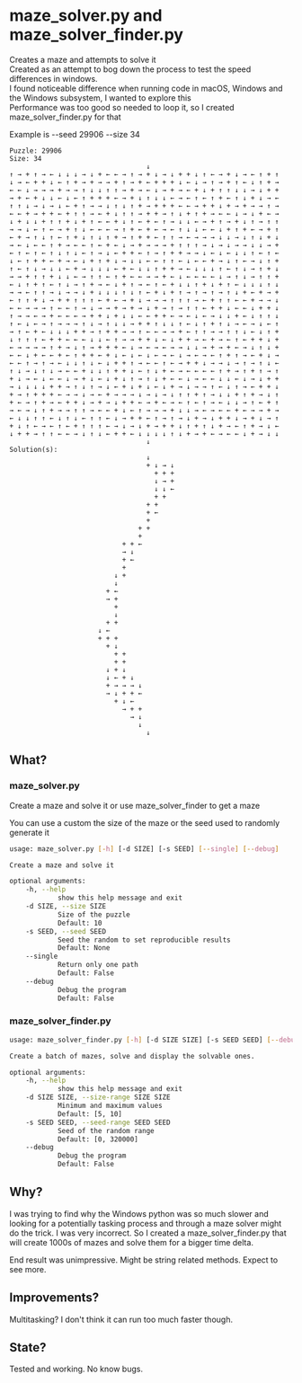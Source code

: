 #	maze_solver.py and maze_solver_finder.py

Creates a maze and attempts to solve it \
Created as an attempt to bog down the process to test the speed differences in windows. \
I found noticeable difference when running code in macOS, Windows and the Windows subsystem, I wanted to explore this \
Performance was too good so needed to loop it, so I created maze_solver_finder.py for that


Example is --seed 29906 --size 34
```
Puzzle: 29906
Size: 34
                                  ↓
↑ → + ↑ → ← ↓ ↓ ↓ → ↓ + ← ← → ↑ → + ↓ → ↓ + + ↓ ↑ ← → + ↓ → ← ↑ + ↑
↓ → ← + + ↓ ← ↑ + → + → → + ↑ → + ← + + + ↓ ← ↓ → ↑ → + ↑ ← ↓ ↑ + →
← ← ↓ → → → + → → ↑ ↓ ↓ ↑ ↑ → + → ← ↓ → + → ← + ↓ + ↑ ↑ ↓ ↓ → ↓ + +
→ + ← + ↓ ↓ ← ↓ ← ↑ + + + ← → + ↓ ↑ ↓ ↓ ← → ← ↑ ← ↑ + ← ↑ ↓ + ↓ → ←
↑ ↑ ↓ → ↓ → ↓ ← + ↑ → → ↓ ↑ ↓ ↑ + → + + + ← ← → + + ↓ + → + → → ↑ →
← ← + → + + ← + ↑ ↑ → ← + ↓ ↑ ↑ → + + → ↑ ↓ + ↑ + → ← ← ↓ → ↓ + ← →
↓ + ↓ ↓ + ↑ ↑ + ↓ + ↑ ← ← + ↓ ↑ ← + ← ↑ → ↓ ↓ ← → + ↑ → + ↓ ↑ → ↑ ↑
→ → ↓ ← ↑ ← → + ↑ ↓ ← ← ← → ↑ + ← + ← → ← ↑ ↓ ↓ ← ← ↓ + ↑ + ← → + ↑
← + → ↑ ↓ ↑ ← ↑ + ↓ ↑ ↓ ↑ + → ↑ + + ← ↑ ↑ → ← → → → ↓ ↓ → ↓ ↑ ↓ + ↓
→ ← ↓ ← ← ↑ + → ← ← ↑ ← + ← ↓ → + → → → + ↑ ↑ ↑ → ↓ → ↓ → → ↓ ↓ → +
← ↑ ← ↑ ← ↑ ↓ ↑ ↓ ← ↑ → ↓ ← + + ← ↑ → ↑ + + → → ↓ ← ↓ ← ↓ ↓ ↑ ← ↑ ←
↓ ← ↑ + + ← + → ← ↓ + ↑ + ↓ → ↓ ↓ ← ← ↑ ↑ ← ↓ ← ← + → ↓ ↑ ← → ↓ ↑ +
↑ ← ↑ ↓ → ↓ ↓ ← + → ↓ ↓ ↓ ← + ← ↓ ↓ ↑ + + → ← ↓ ↓ ↓ ↑ ← ↑ ↓ → ↑ + ↓
→ → + ↑ ↑ + ↓ ↓ ← → ↑ ↑ ← ↑ + ← ← → → + ← ↓ ← ← ← ← ↓ → ↑ ↓ → ↑ ↑ +
← ↓ ↑ + ↑ ← ↑ ↓ → ↑ + → ← ↓ + ↑ → ← ↑ ← + ↓ ↓ ↑ + ↓ + ↑ ← ↓ ↓ ↓ ↑ ↓
→ → ← ↑ ↑ → ↓ → → ↓ + ↓ ↓ ↓ ↑ ↓ ↑ ← + ↓ + ↑ → ↑ → ↑ → ↑ ↓ + ← + → +
← ↑ ↑ + ↓ → + + ↑ ↑ ↑ ← + ← → + ↓ → → → ↑ ↑ ↑ → ← + ↑ ↑ ← ← + → → ↓
← ← → → → ↑ ← ← ↑ → ↓ → → + → + → ↓ + → ↑ → ↑ ↑ ← + + ↓ ← ← ↓ + + ↓
↑ → → ← → + ← ← ← → + + ↓ + ↓ ↓ ← ← + + ← → ← ↓ ← → ↓ ↓ + ← ↓ ↑ ↑ ↓
↑ ← ↓ ← → ↑ → → → ↑ ↓ → ↑ ↓ ↓ → + + ↑ ↓ ↓ ↑ ← ↓ ↑ + ↑ ↓ → ← → ↓ ← ↑
→ ↑ ← + ← ↓ ↓ ↓ + + → ↑ + + → → ↑ ← ← → → + ← ↑ ↑ → → ↑ ↑ ↓ ← ↓ ↑ +
↓ ↑ ↑ ↑ ← + + ← ← ← ↓ ↓ ← ↑ → → + + ↓ ← ↓ + + → ← + → ← ↑ ← + + ↓ +
← → → → → ↑ + → ↓ ↑ → + + + ← ↓ → ← → ← → → ↓ ↓ → + → + ← → ↓ ↑ ↓ +
← ← ↓ + ← ← + ← ↑ + + ← + ↓ ← ↓ ← ↓ ← → ← ↓ → ← → ← ↑ + ↑ → ← + ↓ →
← ← ↑ → ↑ → ← ↓ ↓ ↑ ↓ ← ↓ + + ↑ → ← ← ↑ ← → + + ↓ → → ↓ → ↑ → ↑ ↓ ←
↑ ↓ → ↓ ↑ ↓ → ← ← + ↓ ↓ ↑ + + ↓ ← ↑ ↓ + ← → ← ← ← ← ↑ + → ↑ + ↑ → ↑
+ ↓ → ← ↓ ← ← ↓ → + ↓ ← ↓ + ↓ ↑ → ↑ ↓ + ← ← ↓ → ← ← ↓ ↓ ← ↓ → ↓ + +
→ ↓ ↓ ↓ ↓ + + → ↑ ↓ ↑ → ↓ ← + ↓ + ↓ ← ↓ + → ↓ → → ↑ ← ↓ ↑ → ← + + ↓
+ → ↑ + + + ← → → ↓ → ← + → → → ↓ → ↓ → ↓ ↑ ↑ + ↑ → ↓ ↓ + ↑ + → ↓ ↑
+ ← → ↑ + → ← + + ↓ → + → ↓ + + ← → + ← → ← ↑ ← ↑ → ← ↓ ↓ → ↑ ← + ↑
→ ← → ↓ ↑ + → → ↑ ↑ → ← ← + ↓ ← ↑ → → → + ↓ ↓ → ← → ← ← + ← → → + →
← ↓ ↓ ↑ ↑ ← ↓ ↑ ↓ ← ↑ ↑ ← ↓ → + + ← ↑ → ↑ → ↓ + → ↓ + + ↓ → + ↓ → ↑
+ ↓ ↑ ← → ← ↑ ← + ↑ ↑ ↑ ← → ↓ → ↓ + → + + ↓ ↑ + ↑ ↓ + → ← ↑ + → ↓ ←
↓ + + → ↑ ↑ ← ← → ↓ ↑ ↓ ← + + ← ↓ ↓ ↓ ↓ ↑ ↓ + → + ← → ← ← ↓ + → ↓ ↓
                                  ↓
Solution(s):
                                  ↓
                                  + ↓ → ↓
                                    + + +
                                    ↓ → +
                                    ↓ ↓ ←
                                    + +
                                  + +
                                  + ←
                                  +
                                + +
                                +
                            + + ←
                            → ↓
                            + ←
                            +
                          ↓ +
                          ↓
                        + ←
                        → +
                          +
                          ↓
                        + +
                      ↓ ←
                      + + +
                        + ↓
                          + +
                          + +
                        ↓ + ↓
                        ↓ ← + ↓
                        + → → → ↓
                        → ↓ + + ←
                          + ↓ ←
                            → + +
                              → ↓
                                ↓
                                  ↓
```
## What?

### maze_solver.py
Create a maze and solve it or use maze_solver_finder to get a maze

You can use a custom the size of the maze or the seed used to randomly generate it

```bash
usage: maze_solver.py [-h] [-d SIZE] [-s SEED] [--single] [--debug]

Create a maze and solve it

optional arguments:
    -h, --help
            show this help message and exit
    -d SIZE, --size SIZE
            Size of the puzzle
            Default: 10
    -s SEED, --seed SEED
            Seed the random to set reproducible results
            Default: None
    --single
            Return only one path
            Default: False
    --debug
            Debug the program
            Default: False
```

### maze_solver_finder.py
```bash
usage: maze_solver_finder.py [-h] [-d SIZE SIZE] [-s SEED SEED] [--debug]

Create a batch of mazes, solve and display the solvable ones.

optional arguments:
    -h, --help
            show this help message and exit
    -d SIZE SIZE, --size-range SIZE SIZE
            Minimum and maximum values
            Default: [5, 10]
    -s SEED SEED, --seed-range SEED SEED
            Seed of the random range
            Default: [0, 320000]
    --debug
            Debug the program
            Default: False

```


## Why?
I was trying to find why the Windows python was so much slower and looking for a potentially tasking process and through a maze solver might do the trick.  I was very incorrect.  So I created a maze_solver_finder.py that will create 1000s of mazes and solve them for a bigger time delta.  

End result was unimpressive.  Might be string related methods.  Expect to see more.

## Improvements?

Multitasking?  I don't think it can run too much faster though.

## State?
Tested and working. No know bugs.
